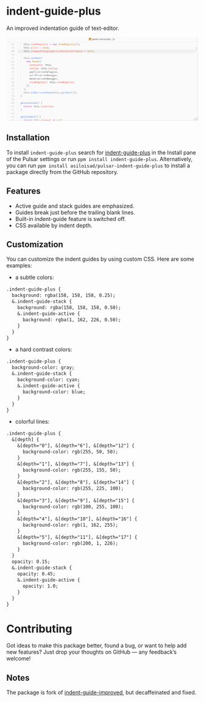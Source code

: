 # indent-guide-plus

An improved indentation guide of text-editor.

![demo](https://github.com/asiloisad/pulsar-indent-guide-plus/blob/master/assets/demo.gif?raw=true)

## Installation

To install `indent-guide-plus` search for [indent-guide-plus](https://web.pulsar-edit.dev/packages/indent-guide-plus) in the Install pane of the Pulsar settings or run `ppm install indent-guide-plus`. Alternatively, you can run `ppm install asiloisad/pulsar-indent-guide-plus` to install a package directly from the GitHub repository.

## Features

- Active guide and stack guides are emphasized.
- Guides break just before the trailing blank lines.
- Built-in indent-guide feature is switched off.
- CSS available by indent depth.

## Customization

You can customize the indent guides by using custom CSS. Here are some examples:

- a subtle colors:

```less
.indent-guide-plus {
  background: rgba(158, 158, 158, 0.25);
  &.indent-guide-stack {
    background: rgba(158, 158, 158, 0.50);
    &.indent-guide-active {
      background: rgba(1, 162, 226, 0.50);
    }
  }
}
```

- a hard contrast colors:

```less
.indent-guide-plus {
  background-color: gray;
  &.indent-guide-stack {
    background-color: cyan;
    &.indent-guide-active {
      background-color: blue;
    }
  }
}
```

- colorful lines:

```less
.indent-guide-plus {
  &[depth] {
    &[depth="0"], &[depth="6"], &[depth="12"] {
      background-color: rgb(255, 50, 50);
    }
    &[depth="1"], &[depth="7"], &[depth="13"] {
      background-color: rgb(255, 155, 50);
    }
    &[depth="2"], &[depth="8"], &[depth="14"] {
      background-color: rgb(255, 225, 100);
    }
    &[depth="3"], &[depth="9"], &[depth="15"] {
      background-color: rgb(100, 255, 100);
    }
    &[depth="4"], &[depth="10"], &[depth="16"] {
      background-color: rgb(1, 162, 255);
    }
    &[depth="5"], &[depth="11"], &[depth="17"] {
      background-color: rgb(200, 1, 226);
    }
  }
  opacity: 0.15;
  &.indent-guide-stack {
    opacity: 0.45;
    &.indent-guide-active {
      opacity: 1.0;
    }
  }
}
```

# Contributing

Got ideas to make this package better, found a bug, or want to help add new features? Just drop your thoughts on GitHub — any feedback’s welcome!

## Notes

The package is fork of [indent-guide-improved](https://github.com/harai/indent-guide-improved), but decaffeinated and fixed.
